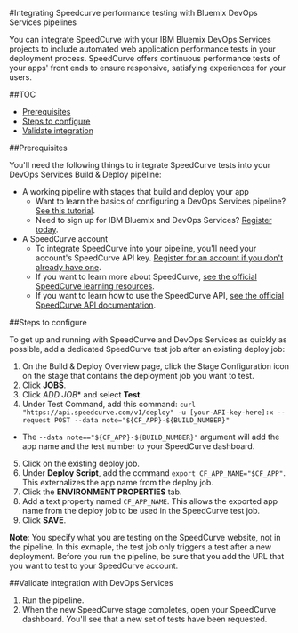 #Integrating Speedcurve performance testing with Bluemix DevOps Services pipelines
<!--*Max Bridges*-->
You can integrate SpeedCurve with your IBM Bluemix DevOps Services projects to include automated web application performance tests in your deployment process. SpeedCurve offers continuous performance tests of your apps' front ends to ensure responsive, satisfying experiences for your users.

<!--{{#template name="yourconcept_tool_yourtitle"}}-->

<!-- template name should match the filename, for example code_tool_track_and_plan -->

##TOC
* [Prerequisites](#prereqs)
* [Steps to configure](#config)
* [Validate integration](#validate)


<a name="prereqs"></a>
##Prerequisites

You'll need the following things to integrate SpeedCurve tests into your DevOps Services Build & Deploy pipeline:

* A working pipeline with stages that build and deploy your app
  * Want to learn the basics of configuring a DevOps Services pipeline? [See this tutorial][8].
  * Need to sign up for IBM Bluemix and DevOps Services? [Register today][9].
* A SpeedCurve account
  * To integrate SpeedCurve into your pipeline, you'll need your account's SpeedCurve API key. [Register for an account if you don't already have one][3].
  * If you want to learn more about SpeedCurve, [see the official SpeedCurve learning resources][2].
  * If you want to learn how to use the SpeedCurve API, [see the official SpeedCurve API documentation][1].

<a name="config"></a>
##Steps to configure

To get up and running with SpeedCurve and DevOps Services as quickly as possible, add a dedicated SpeedCurve test job after an existing deploy job:

1. On the Build & Deploy Overview page, click the Stage Configuration icon on the stage that contains the deployment job you want to test.
2. Click **JOBS**.
3. Click *ADD JOB** and select **Test**. 
4. Under Test Command, add this command: `curl "https://api.speedcurve.com/v1/deploy" -u [your-API-key-here]:x --request POST --data note="${CF_APP}-${BUILD_NUMBER}"`
  * The `--data note=="${CF_APP}-${BUILD_NUMBER}"` argument will add the app name and the test number to your SpeedCurve dashboard.
5. Click on the existing deploy job.
6. Under **Deploy Script**, add the command `export CF_APP_NAME="$CF_APP"`. This externalizes the app name from the deploy job. 
7. Click the **ENVIRONMENT PROPERTIES** tab.
8. Add a text property named `CF_APP_NAME`. This allows the exported app name from the deploy job to be used in the SpeedCurve test job.
6. Click **SAVE**. 

**Note**: You specify what you are testing on the SpeedCurve website, not in the pipeline. In this exmaple, the test job only triggers a test after a new deployment. Before you run the pipeline, be sure that you add the URL that you want to test to your SpeedCurve account.


<a name="validate"></a>
##Validate integration with DevOps Services

1. Run the pipeline.
2. When the new SpeedCurve stage completes, open your SpeedCurve dashboard. You'll see that a new set of tests have been requested.  


<!--{{/template}}-->

[1]: https://api.speedcurve.com/
[2]: https://speedcurve.com/learn/
[3]: https://speedcurve.com/pricing/
[4]: http://gruntjs.com/
[5]: http://mochajs.org/
[6]: http://admc.io/wd/
[7]: https://www.npmjs.com/package/saucelabs
[8]: https://hub.jazz.net/tutorials/basicbuild
[9]: https://login.jazz.net/psso/proxy/jazzregister?redirect_uri=https%3A%2F%2Fhub.jazz.net%2F
